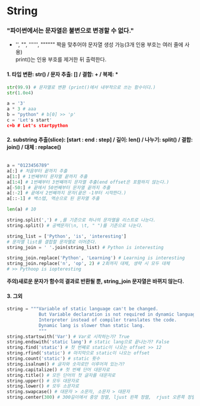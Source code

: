 # String  

### "파이썬에서는 문자열은 불변으로 변경할 수 없다."

* '', "", '''''', """""" 짝을 맞추어야 문자열 생성 가능(3개 인용 부호는 여러 줄에 사용)  
   print()는 인용 부호를 제거한 뒤 출력한다.

#### 1. 타입 변환: str() / 문자 추출: [] / 결합: + / 복제: *

```python
str(99.9) # 문자열로 변환 (print()에서 내부적으로 쓰는 함수이다.)
str(1.0e4)

a = '3'
a * 3 # aaa
b = "python" # b[0] >> 'p'
c = 'Let's start'
c+b # Let's startpython
```
#### 2. substring 추출(slice): [start : end : step] / 길이: len() / 나누기: split() / 결합: join() / 대체 : replace()
```python

a = "0123456789"
a[:] # 처음부터 끝까지 추출
a[1:] # 1번째부터 문자열 끝까지 추출
a[1:4] # 1번째부터 3번째까지 문자열 추출(end offset은 포함하지 않는다.)
a[-50:] # 끝에서 50번째부터 문자열 끝까지 추출
a[:-2] # 끝에서 2번째까지 문자(끝은 -1부터 시작한다.)
a[::-1] # 백스텝, 역순으로 된 문자열 추출

len(a) # 10

string.split(',') # ,를 기준으로 하나의 문자열을 리스트로 나눈다.
string.split() # 공백문자(\n, \t, " ")를 기준으로 나눈다.

string_list = ['Python', 'is', 'interesting']
# 문자열 list를 결합할 문자열로 이어준다.
string_join = ' '.join(string_list) # Python is interesting

string_join.replace('Python', 'Learning') # Learning is interesting
string_join.replace('n', 'op', 2) # 2회까지 대체, 생략 시 모두 대체
# >> Pythoop is iopteresting
```
**주의)새로운 문자가 함수의 결과로 반환될 뿐, string_join 문자열은 바뀌지 않는다.**

#### 3. 그외

```python
string = """Variable of static language can't be changed.
            But Variable declaration is not required in dynamic language(script lang).
            Interpreter instead of compiler translates the code.
            Dynamic lang is slower than static lang.
            """
string.startswith('Var') # Var로 시작하는가? True
string.endswith('static lang') # static lang으로 끝나는가? False
string.find('static') # 첫 번째로 static이 나오는 offset >> 12
string.rfind('static') # 마지막으로 static이 나오는 offset
string.count('static') # static 횟수
string.isalnum() # 글자와 숫자로만 이루어져 있는가?
string.capitalize() # 첫 번째 단어 대문자로
string.title() # 모든 단어의 첫 글자를 대문자로
string.upper() # 모두 대문자로
string.lower() # 모두 소문자로
string.swapcase() # 대문자 > 소문자, 소문자 > 대문자
string.center(300) # 300길이에서 중앙 정렬, ljust 왼쪽 정렬,  rjust 오른쪽 정렬
